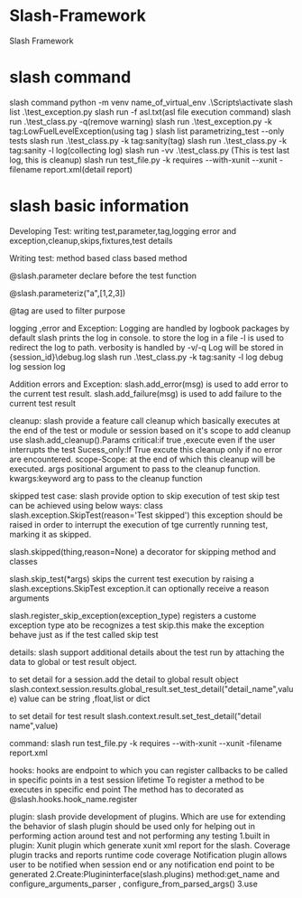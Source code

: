 # Slash-Framework
Slash Framework
# slash command
slash command
python -m venv name_of_virtual_env
.\Scripts\activate
slash list .\test_exception.py
slash run -f asl.txt(asl file execution command)
slash run .\test_class.py -q(remove warning)
slash run .\test_exception.py -k tag:LowFuelLevelException(using tag )
slash list parametrizing_test --only tests
slash run .\test_class.py -k tag:sanity(tag)
slash run .\test_class.py -k tag:sanity -l log(collecting log)
slash run -vv .\test_class.py (This is test last log, this is cleanup)
slash run test_file.py -k requires --with-xunit --xunit -filename report.xml(detail report)


# slash basic information
Developing Test:
writing test,parameter,tag,logging error and exception,cleanup,skips,fixtures,test details

Writing test:
method based
class based method

@slash.parameter
declare before the test function

@slash.parameteriz("a",[1,2,3])


@tag are used to filter purpose

logging ,error and Exception:
Logging are handled by logbook packages by default slash prints the log in console.
to store the log in a file -l is used to redirect the log to path.
verbosity is handled by -v/-q
Log will be stored in {session_id}\debug.log
slash run .\test_class.py -k tag:sanity -l log
debug log
session log


Addition errors and Exception:
slash.add_error(msg) is used to add error to the current test result.
slash.add_failure(msg) is used to add failure to the current test result

cleanup:
slash provide a feature call cleanup which basically executes at the end of the test or module or session based on it's scope
to add cleanup use
slash.add_cleanup().Params
critical:if true ,execute even if the user interrupts the test
Sucess_only:If True excute this cleanup only if no error are encountered.
scope-Scope: at the end of which this cleanup will be executed.
args positional argument to pass to the cleanup function.
kwargs:keyword arg to pass to the cleanup function

skipped test case:
slash provide option to skip execution of test
skip test can be achieved using below ways:
class slash.exception.SkipTest(reason='Test skipped')
this exception should be raised in order to interrupt the execution of tge currently running test, marking it as skipped.

slash.skipped(thing,reason=None)
a decorator for skipping method and classes

slash.skip_test(*args)
skips the current test execution by raising a slash.exceptions.SkipTest exception.it can optionally receive a reason arguments

slash.register_skip_exception(exception_type)
registers a custome exception type ato be recognizes a test skip.this make the exception behave just as if the test called skip test

details:
slash support additional details about the test run by attaching the data to global or test result object.

to set detail for a session.add the detail to global result object
slash.context.session.results.global_result.set_test_detail("detail_name",value)
value can be string ,float,list or dict

to set detail for test result
slash.context.result.set_test_detail("detail name",value)

command:
slash run test_file.py -k requires --with-xunit --xunit -filename report.xml

hooks:
hooks are endpoint to which you can register callbacks to be called in specific points in a test session lifetime
To register a method to be executes in specific end point 
The method has to decorated as
@slash.hooks.hook_name.register

plugin:
slash provide development of plugins. Which are use for extending the behavior of slash
plugin should be used only for helping out in performing action around test and not performing any testing
1.built in plugin:
Xunit plugin which generate xunit xml report for the slash.
Coverage plugin tracks and reports runtime code coverage
Notification plugin allows user to be notified when session end or any notification end point to be generated
2.Create:Plugininterface(slash.plugins)
method:get_name and configure_arguments_parser , configure_from_parsed_args()
3.use
